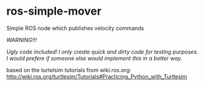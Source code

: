 # ros-simple-mover
Simple ROS node which publishes velocity commands

_WARNING!!!_

_Ugly code included! I only create quick and dirty code for testing purposes. I would prefere if someone else would implement this in a better way._

based on the turtelsim tutorials from wiki.ros.org:
http://wiki.ros.org/turtlesim/Tutorials#Practicing_Python_with_Turtlesim
